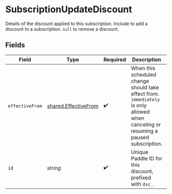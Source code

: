 # SubscriptionUpdateDiscount

Details of the discount applied to this subscription. Include to add a discount to a subscription. `null` to remove a discount.


## Fields

| Field                                                                                                                               | Type                                                                                                                                | Required                                                                                                                            | Description                                                                                                                         | Example                                                                                                                             |
| ----------------------------------------------------------------------------------------------------------------------------------- | ----------------------------------------------------------------------------------------------------------------------------------- | ----------------------------------------------------------------------------------------------------------------------------------- | ----------------------------------------------------------------------------------------------------------------------------------- | ----------------------------------------------------------------------------------------------------------------------------------- |
| `effectiveFrom`                                                                                                                     | [shared.EffectiveFrom](../../models/shared/effectivefrom.md)                                                                        | :heavy_check_mark:                                                                                                                  | When this scheduled change should take effect from. `immediately` is only allowed when canceling or resuming a paused subscription. |                                                                                                                                     |
| `id`                                                                                                                                | *string*                                                                                                                            | :heavy_check_mark:                                                                                                                  | Unique Paddle ID for this discount, prefixed with `dsc_`.                                                                           | dsc_01gv5kpg05xp104ek2fmgjwttf                                                                                                      |